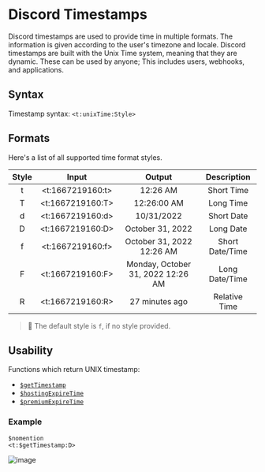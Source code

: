 # Discord Timestamps
Discord timestamps are used to provide time in multiple formats. The information is given according to the user's timezone and locale. Discord timestamps are built with the Unix Time system, meaning that they are dynamic. These can be used by anyone; This includes users, webhooks, and applications.

## Syntax
Timestamp syntax: `<t:unixTime:Style>`

## Formats
Here's a list of all supported time format styles.

| Style | Input | Output | Description |
| :---: | :---: | :---: | :---: |
| t | <t:1667219160:t> | 12:26 AM  | Short Time |
| T | <t:1667219160:T> | 12:26:00 AM | Long Time |
| d | <t:1667219160:d> | 10/31/2022 | Short Date |
| D | <t:1667219160:D> | October 31, 2022 | Long Date |
| f | <t:1667219160:f> | October 31, 2022 12:26 AM  | Short Date/Time |
| F | <t:1667219160:F> | Monday, October 31, 2022 12:26 AM | Long Date/Time |
| R | <t:1667219160:R> | 27 minutes ago | Relative Time |

> 📌 The default style is `f`, if no style provided.


## Usability

Functions which return UNIX timestamp:
- [`$getTimestamp`](../bdscript/getTimestamp.md)
- [`$hostingExpireTime`](../bdscript/hostingExpireTime.md)
- [`$premiumExpireTime`](../bdscript/premiumExpireTime.md)

### Example
```
$nomention
<t:$getTimestamp:D>
```
![image](https://user-images.githubusercontent.com/113247745/199022364-84ebdc91-4259-4f1f-9299-832784349db4.png)
